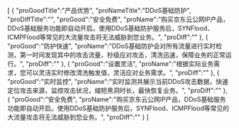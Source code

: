 [
	{
		"proGoodTitle":"产品优势",
		"proNameTitle":"DDoS基础防护",
		"proDiffTitle":"",
		"proGood":"安全免费",
		"proName":"购买京东云公网IP产品，DDoS基础服务功能即自动开启。使用DDoS基础防护服务后，SYNFlood、ICMPFlood等常见的大流量攻击将无法威胁到您业务。",
		"proDiff":""
	},
	{
		"proGood":"防护快速",
		"proName":"DDoS基础防护会对所有流量进行实时检测，第一时间发现其中的攻击流量，秒级应对攻击，清洗迅速，保障业务的正常运行。",
		"proDiff":""
	},
	{
		"proGood":"设置灵活",
		"proName":"根据实际业务需求，您可以灵活实时修改清洗触发值，灵活应对业务需求。",
		"proDiff":""
	},
	{
		"proGood":"实时监控",
		"proName":"实时监测并展示当前DDoS攻击数据，快速定位攻击来源，监控攻击状况，缩短黑洞时长，最快恢复业务。",
		"proDiff":""
	},
	{
		"proGood":"安全免费",
		"proName":"购买京东云公网IP产品，DDoS基础服务功能即自动开启。使用DDoS基础防护服务后，SYNFlood、ICMPFlood等常见的大流量攻击将无法威胁到您业务。",
		"proDiff":""
	}
]